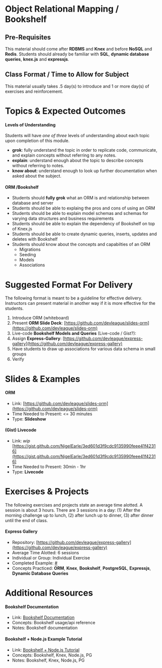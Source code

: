 # Object Relational Mapping / Bookshelf

## Pre-Requisites
This material should come after **RDBMS** and **Knex** and before **NoSQL** and **Redis**. Students should already be familiar with **SQL**, **dynamic database queries**, **knex.js** and **expressjs**.

## Class Format / Time to Allow for Subject 
This material usually takes .5 day(s) to introduce and 1 or more day(s) of exercises and reinforcement.

# Topics & Expected Outcomes

#### Levels of Understanding
Students will have *one of three* levels of understanding about each topic upon completion of this module.  
- **grok**: fully understand the topic in order to replicate code, communicate, and explain concepts without referring to any notes.  
- **explain**: understand enough about the topic to describe concepts without referring to notes.  
- **know about**: understand enough to look up further documentation when asked about the subject.  

#### ORM /Bookshelf
-  Students should **fully grok** what an ORM is and relationship between database and server
-  Students should be able to explaing the pros and cons of using an ORM
-  Students should be able to explain model schemas and schemas for varying data structures and business requirements
-  Students should be able to explain the dependency of Bookshelf on top of Knex.js
-  Students should be able to create dynamic queries, inserts, updates and deletes with Bookshelf
-  Students should know about the concepts and capabilties of an ORM
    - Migrations
    - Seeding
    - Models
    - Associations

# Suggested Format For Delivery
The following format is meant to be a guideline for effective delivery. Instructors can present material in another way if it is more effective for the students.

1. Introduce ORM (whiteboard)
1. Present **ORM Slide Deck**: [https://github.com/devleague/slides-orm](https://github.com/devleague/slides-orm)
1. Live-code **Bookshelf Models and Queries** (Live-code / Gist?):
1. Assign **Express-Gallery**:
[https://github.com/devleague/express-gallery](https://github.com/devleague/express-gallery)
1. Have students to draw up associations for various data schema in small groups
1. Verify

# Slides & Examples

#### ORM
- Link: [https://github.com/devleague/slides-orm](https://github.com/devleague/slides-orm)
- Time Needed to Present: <= 30 minutes   
- Type: **Slideshow**

#### (Gist) Livecode
- Link: _wip_ [https://gist.github.com/NigelEarle/3ed601d3f9cdc9135990feee41f42316](https://gist.github.com/NigelEarle/3ed601d3f9cdc9135990feee41f42316)
- Time Needed to Present: 30min - 1hr
- Type: **Livecode**

# Exercises & Projects
The following exercises and projects state an average time alotted. A session is about 3 hours. There are 3 sessions in a day: (1) After the morning challenge up to lunch, (2) after lunch up to dinner, (3) after dinner until the end of class.

#### Express Gallery
- Repository: [https://github.com/devleague/express-gallery](https://github.com/devleague/express-gallery)
- Average Time Alotted: 6 sessions
- Individual or Group: Individual Exercise
- Completed Example: [#](https://google.com)
- Concepts Practiced: **ORM**, **Knex**, **Bookshelf**, **PostgreSQL**, **Expressjs**, **Dynamic Database Queries**

# Additional Resources

#### Bookshelf Documentation
- Link: [Bookshelf Documentation](http://bookshelfjs.org/)  
- Concepts: Bookshelf usage/api reference
- Notes: Bookshelf documentation

#### Bookshelf + Node.js Example Tutorial
- Link: [Bookshelf + Node.js Tutorial](http://stackabuse.com/bookshelf-js-a-node-js-orm/)
- Concepts: Bookshelf, Knex, Node.js, PG
- Notes: Bookshelf, Knex, Node.js, PG
